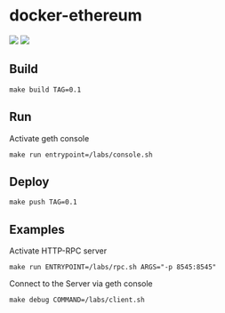 # docker-ethereum

[![](https://images.microbadger.com/badges/image/ziwon/docker-ethereum.svg)](https://microbadger.com/images/ziwon/docker-ethereum "Get your own image badge on microbadger.com") [![](https://images.microbadger.com/badges/version/ziwon/docker-ethereum.svg)](https://microbadger.com/images/ziwon/docker-ethereum "Get your own version badge on microbadger.com")


## Build
```
make build TAG=0.1
```


## Run
Activate geth console

```
make run entrypoint=/labs/console.sh
```

## Deploy
```
make push TAG=0.1
```

## Examples
Activate HTTP-RPC server

```
make run ENTRYPOINT=/labs/rpc.sh ARGS="-p 8545:8545"
```

Connect to the Server via geth console

```
make debug COMMAND=/labs/client.sh
```
